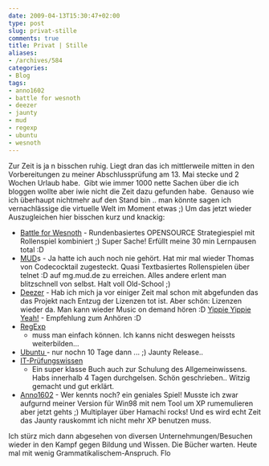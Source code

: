 ```yaml
---
date: 2009-04-13T15:30:47+02:00
type: post
slug: privat-stille
comments: true
title: Privat | Stille
aliases:
- /archives/584
categories:
- Blog
tags:
- anno1602
- battle for wesnoth
- deezer
- jaunty
- mud
- regexp
- ubuntu
- wesnoth
---
```


Zur Zeit is ja n bisschen ruhig. Liegt dran das ich mittlerweile mitten in
den Vorbereitungen zu meiner Abschlussprüfung am 13. Mai stecke und 2
Wochen Urlaub habe.  Gibt wie immer 1000 nette Sachen über die ich bloggen
wollte aber iwie nicht die Zeit dazu gefunden habe.  Genauso wie ich
überhaupt nichtmehr auf den Stand bin .. man könnte sagen ich
vernachlässige die virtuelle Welt im Moment etwas ;) Um das jetzt wieder
Auszugleichen hier bisschen kurz und knackig:

* [Battle for Wesnoth](http://wesnoth.org) - Rundenbasiertes OPENSOURCE
  Strategiespiel mit Rollenspiel kombiniert ;) Super Sache! Erfüllt meine
  30 min Lernpausen total :D
* [MUD](http://mud.de)s - Ja hatte ich auch noch nie gehört. Hat mir mal
  wieder Thomas von Codecocktail zugesteckt. Quasi Textbasiertes
  Rollenspielen über telnet :D auf mg.mud.de zu erreichen. Alles andere
  erlent man blitzschnell von selbst. Halt voll Old-School ;)
* [Deezer](http://deezer.com) - Hab ich mich ja vor einiger Zeit mal schon
  mit abgefunden das das Projekt nach Entzug der Lizenzen tot ist. Aber
  schön: Lizenzen wieder da. Man kann wieder Music on demand hören :D
  [Yippie Yippie Yeah!](http://www.deezer.com/track/2460553) - Empfehlung
  zum Anhören :D
* [RegExp](http://www.google.com/search?hl=de&q=regexp&btnG=Suche&lr=lang_de)
  - muss man einfach können. Ich kanns nicht deswegen heissts
    weiterbilden...
* [Ubuntu ](http://ubuntuusers.de)- nur nochn 10 Tage dann ... ;) Jaunty
  Release..
* [IT-Prüfungswissen](http://www.amazon.de/Pr%C3%BCfungsvorbereitung-f%C3%BCr-Berufe-Manfred-W%C3%BCnsche/dp/3834803774/ref=sr_1_5?ie=UTF8&s=books&qid=1239629112&sr=8-5)
  - Ein super klasse Buch auch zur Schulung des Allgemeinwissens. Habs
    innerhalb 4 Tagen durchgelsen. Schön geschrieben.. Witzig gemacht und
    gut erklärt.
* [Anno1602](http://de.wikipedia.org/wiki/Anno_(Computerspiel)) - Wer
  kennts noch? ein geniales Spiel! Musste ich zwar aufgurnd meiner Version
  für Win98 mit nem Tool um XP rumemulieren aber jetzt gehts ;) Multiplayer
  über Hamachi rocks! Und es wird echt Zeit das Jaunty rauskommt ich nicht
  mehr XP benutzen muss.

Ich stürz mich dann abgesehen von diversen Unternehmungen/Besuchen wieder
in den Kampf gegen Bildung und Wissen. Die Bücher warten.  Heute mal mit
wenig Grammatikalischem-Anspruch.  Flo
